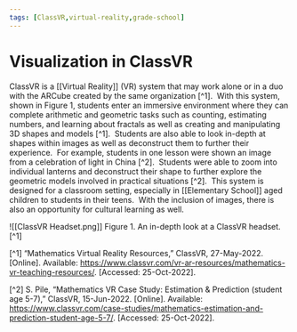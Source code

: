```yaml
---
tags: [ClassVR,virtual-reality,grade-school]
---
```


# Visualization in ClassVR

ClassVR is a [[Virtual Reality]] (VR) system that may work alone or in a duo with the ARCube created by the same organization [^1].  With this system, shown in Figure 1, students enter an immersive environment where they can complete arithmetic and geometric tasks such as counting, estimating numbers, and learning about fractals as well as creating and manipulating 3D shapes and models [^1].  Students are also able to look in-depth at shapes within images as well as deconstruct them to further their experience.  For example, students in one lesson were shown an image from a celebration of light in China [^2].  Students were able to zoom into individual lanterns and deconstruct their shape to further explore the geometric models involved in practical situations [^2].  This system is designed for a classroom setting, especially in [[Elementary School]] aged children to students in their teens.  With the inclusion of images, there is also an opportunity for cultural learning as well.

![[ClassVR Headset.png]]
Figure 1.  An in-depth look at a ClassVR headset. [^1]

[^1] “Mathematics Virtual Reality Resources,” ClassVR, 27-May-2022. [Online]. Available: https://www.classvr.com/vr-ar-resources/mathematics-vr-teaching-resources/. [Accessed: 25-Oct-2022].

[^2] S. Pile, “Mathematics VR Case Study: Estimation & Prediction (student age 5-7),” ClassVR, 15-Jun-2022. [Online]. Available: https://www.classvr.com/case-studies/mathematics-estimation-and-prediction-student-age-5-7/. [Accessed: 25-Oct-2022].